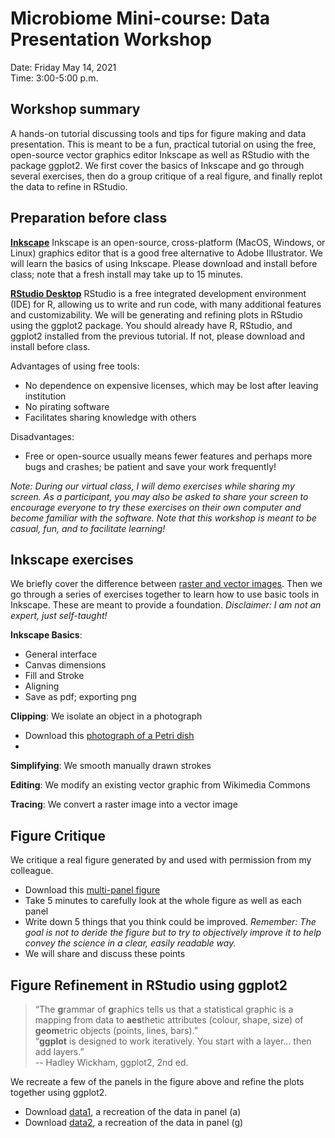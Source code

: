 # Microbiome Mini-course: Data Presentation Workshop

Date: Friday May 14, 2021 <br>
Time:  3:00-5:00 p.m. <br>


## Workshop summary

A hands-on tutorial discussing tools and tips for figure making and data presentation. This is meant to be a fun, practical tutorial on using the free, open-source vector graphics editor Inkscape as well as RStudio with the package ggplot2. We first cover the basics of Inkscape and go through several exercises, then do a group critique of a real figure, and finally replot the data to refine in RStudio.


## Preparation before class

[**Inkscape**](https://inkscape.org)
Inkscape is an open-source, cross-platform (MacOS, Windows, or Linux) graphics editor that is a good free alternative to Adobe Illustrator. We will learn the basics of using Inkscape. Please download and install before class; note that a fresh install may take up to 15 minutes. 

[**RStudio Desktop**](https://www.rstudio.com)
RStudio is a free integrated development environment (IDE) for R, allowing us to write and run code, with many additional features and customizability. We will be generating and refining plots in RStudio using the ggplot2 package. You should already have R, RStudio, and ggplot2 installed from the previous tutorial. If not, please download and install before class. 

Advantages of using free tools:
- No dependence on expensive licenses, which may be lost after leaving institution
- No pirating software
- Facilitates sharing knowledge with others 

Disadvantages:
- Free or open-source usually means fewer features and perhaps more bugs and crashes; be patient and save your work frequently!

*Note: During our virtual class, I will demo exercises while sharing my screen. As a participant, you may also be asked to share your screen to encourage everyone to try these exercises on their own computer and become familiar with the software. Note that this workshop is meant to be casual, fun, and to facilitate learning!*

## Inkscape exercises

We briefly cover the difference between [raster and vector images](). Then we go through a series of exercises together to learn how to use basic tools in Inkscape. These are meant to provide a foundation. *Disclaimer: I am not an expert, just self-taught!*

**Inkscape Basics**: 
  - General interface
  - Canvas dimensions
  - Fill and Stroke
  - Aligning
  - Save as pdf; exporting png
  
**Clipping**: We isolate an object in a photograph
- Download this [photograph of a Petri dish]()
- 

**Simplifying**: We smooth manually drawn strokes 

**Editing**: We modify an existing vector graphic from Wikimedia Commons

**Tracing**: We convert a raster image into a vector image


## Figure Critique 

We critique a real figure generated by and used with permission from my colleague. 
- Download this [multi-panel figure]()
- Take 5 minutes to carefully look at the whole figure as well as each panel
- Write down 5 things that you think could be improved. *Remember: The goal is not to deride the figure but to try to objectively improve it to help convey the science in a clear, easily readable way.*
- We will share and discuss these points


## Figure Refinement in RStudio using ggplot2

>“The **g**rammar of **g**raphics tells us that a statistical graphic is a mapping from data to **aes**thetic attributes (colour, shape, size) of **geom**etric objects (points, lines, bars).” <br>
>“**ggplot** is designed to work iteratively. You start with a layer… then add layers.” <br>
-- Hadley Wickham, ggplot2, 2nd ed. 

We recreate a few of the panels in the figure above and refine the plots together using ggplot2.

- Download [data1](), a recreation of the data in panel (a)
- Download [data2](), a recreation of the data in panel (g)
